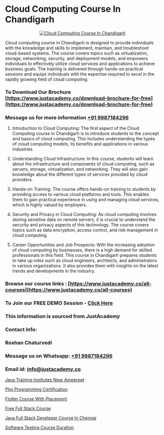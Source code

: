 # Cloud Computing Course In Chandigarh

<p align="center">
  <a href="https://justacademy.co/all-courses">
    <img src="https://i.ibb.co/FJQ9DDy/cloud-computing.webp" alt="Cloud Computing Course In Chandigarh">
  </a>
</p>


Cloud computing course in Chandigarh is designed to provide individuals with the knowledge and skills to implement, maintain, and troubleshoot cloud-based systems. The course covers topics such as virtualization, storage, networking, security, and deployment models, and empowers individuals to effectively utilize cloud services and applications to achieve business goals. The training is delivered through hands-on practical sessions and equips individuals with the expertise required to excel in the rapidly growing field of cloud computing.
### To Download Our Brochure [https://www.justacademy.co/download-brochure-for-free](https://www.justacademy.co/download-brochure-for-free)
### Message us for more information [+91 9987184296](https://api.whatsapp.com/send?phone=919987184296)
1) Introduction to Cloud Computing: The first aspect of the Cloud Computing course in Chandigarh is to introduce students to the concept and basics of cloud computing. This includes understanding the types of cloud computing models, its benefits and applications in various industries.

2) Understanding Cloud Infrastructure: In this course, students will learn about the infrastructure and components of cloud computing, such as servers, storage, virtualization, and networking. They will also gain knowledge about the different types of services provided by cloud providers.

3) Hands-on Training: The course offers hands-on training to students by providing access to various cloud platforms and tools. This enables them to gain practical experience in using and managing cloud services, which is highly valued by employers.

4) Security and Privacy in Cloud Computing: As cloud computing involves storing sensitive data on remote servers, it is crucial to understand the security and privacy aspects of this technology. The course covers topics such as data encryption, access control, and risk management in cloud computing.

5) Career Opportunities and Job Prospects: With the increasing adoption of cloud computing by businesses, there is a high demand for skilled professionals in this field. This course in Chandigarh prepares students to take up roles such as cloud engineers, architects, and administrators in various organizations. It also provides them with insights on the latest trends and developments in the industry.

### Browse our course links : [https://www.justacademy.co/all-courses](https://www.justacademy.co/all-courses) 
### To Join our FREE DEMO Session - [Click Here](https://www.justacademy.co/register-for-course-demo)


### This information is sourced from JustAcademy
### Contact Info:
### Roshan Chaturvedi
### Message us on Whatsapp: [+91 9987184296](https://api.whatsapp.com/send?phone=919987184296)
### Email id: [info@justacademy.co](mailto:info@justacademy.co)
                
[Java Training Institutes Near Ameerpet](https://www.linkedin.com/pulse/java-training-institutes-near-ameerpet-justacademy-bd3gc?trackingId=DnWoSnwjAu%2BwLtAjz%2F092A%3D%3D&lipi=urn%3Ali%3Apage%3Ad_flagship3_company_admin%3BslXtfIHrQQueVkqQdxGVFw%3D%3D)

[Php Programming Certification](https://www.linkedin.com/pulse/php-programming-certification-justacademy-ahmedabad-mlsoe?trackingId=yLZGgcycB9g2aiHyVhSGog%3D%3D&lipi=urn%3Ali%3Apage%3Ad_flagship3_company_admin%3BO%2BCUjkhGSmWvdoCzc9%2FX%2FA%3D%3D)

[Flutter Course With Placement](https://medium.com/@mahi3106/flutter-course-with-placement-7731e92aa363)

[Free Full Stack Course](https://medium.com/@mahi3106/free-full-stack-course-4f693d9d626e)

[Java Full Stack Developer Course In Chennai](https://justacademyin.github.io/justacademy/Java-Full-Stack-Developer-Course-In-Chennai)

[Software Testing Course Duration](https://justacademyin.github.io/justacademy/Software-Testing-Course-Duration)

